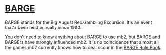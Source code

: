 # [BARGE](https://www.barge.org/)

BARGE stands for the Big August Rec.Gambling Excursion.  It's an event
that's been held annually since 1990.

You don't need to know anything about BARGE to use mb2, but BARGE and
BARGErs have strongly influenced mb2.  It is no coincidence that
almost all the games mb2 currently knows how to deal occur in the
[BARGE Rule Book](rule_book.html).
